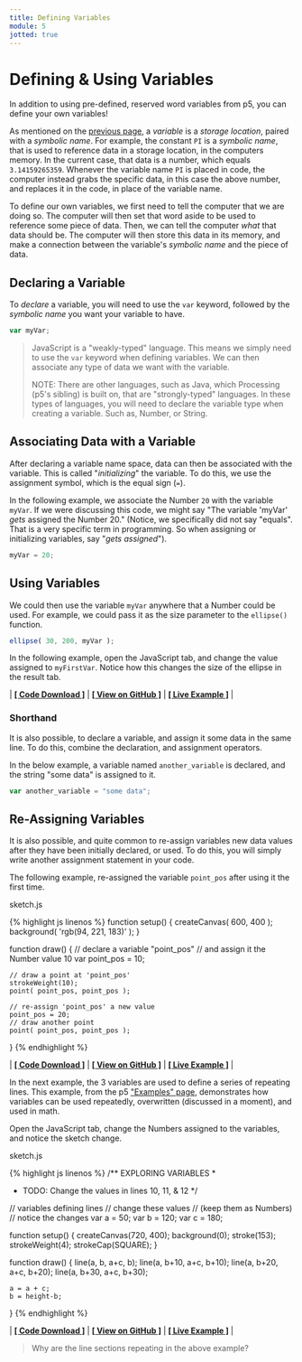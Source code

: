 ```yaml
---
title: Defining Variables
module: 5
jotted: true
---
```


# Defining & Using Variables

In addition to using pre-defined, reserved word variables from p5, you can define your own variables!

As mentioned on the [previous page]({{site.baseurl}}/modules/week-5/p5-variables/), a _variable_ is a _storage location_, paired with a _symbolic name_. For example, the constant `PI` is a _symbolic name_, that is used to reference data in a storage location, in the computers memory. In the current case, that data is a number, which equals `3.14159265359`. Whenever the variable name `PI` is placed in code, the computer instead grabs the specific data, in this case the above number, and replaces it in the code, in place of the variable name.

To define our own variables, we first need to tell the computer that we are doing so. The computer will then set that word aside to be used to reference some piece of data. Then, we can tell the computer _what_ that data should be. The computer will then store this data in its memory, and make a connection between the variable's _symbolic name_ and the piece of data.

## Declaring a Variable

To _declare_ a variable, you will need to use the `var` keyword, followed by the _symbolic name_ you want your variable to have.

```js
var myVar;
```

> JavaScript is a "weakly-typed" language. This means we simply need to use the `var` keyword when defining variables. We can then associate any type of data we want with the variable.
>
> NOTE: There are other languages, such as Java, which Processing (p5's sibling) is built on, that are "strongly-typed" languages. In these types of languages, you will need to declare the variable type when creating a variable. Such as, Number, or String.

## Associating Data with a Variable

After declaring a variable name space, data can then be associated with the variable. This is called "_initializing_" the variable. To do this, we use the assignment symbol, which is the equal sign (`=`).

In the following example, we associate the Number `20` with the variable `myVar`. If we were discussing this code, we might say "The variable 'myVar' _gets_ assigned the Number 20." (Notice, we specifically did not say "equals". That is a very specific term in programming. So when assigning or initializing variables, say "_gets assigned_").

```js
myVar = 20;
```

## Using Variables

We could then use the variable `myVar` anywhere that a Number could be used. For example, we could pass it as the size parameter to the `ellipse()` function.

```js
ellipse( 30, 200, myVar );
```

In the following example, open the JavaScript tab, and change the value assigned to `myFirstVar`. Notice how this changes the size of the ellipse in the result tab.

<div class="displayed_jotted_example">
    <div id="jotted-demo-1" class=""></div>
</div>
<script>
    new Jotted(document.querySelector("#jotted-demo-1"), {
    files: [
        {
            type: "js",
            url:"https://raw.githubusercontent.com/Montana-Media-Arts/120_CreativeCoding/master/lecture_code/05/05_variables_01/sketch.js"
        },
        {
            type: "html",
            url:"../../../p5_resources/index.html"
    }],
    // plugins: [ "codemirror", "console" ]
    plugins: [ "codemirror" ]
});
</script>

| [**[ Code Download ]**](https://github.com/Montana-Media-Arts/120_CreativeCoding/raw/master/lecture_code/05/05_variables_01/05_variables_01.zip) | [**[ View on GitHub ]**](https://github.com/Montana-Media-Arts/120_CreativeCoding/raw/master/lecture_code/05/05_variables_01/) | [**[ Live Example ]**](https://montana-media-arts.github.io/120_CreativeCoding/lecture_code/05/05_variables_01/) |


### Shorthand

It is also possible, to declare a variable, and assign it some data in the same line. To do this, combine the declaration, and assignment operators.

In the below example, a variable named `another_variable` is declared, and the string "some data" is assigned to it.

```js
var another_variable = "some data";
```

## Re-Assigning Variables

It is also possible, and quite common to re-assign variables new data values after they have been initially declared, or used. To do this, you will simply write another assignment statement in your code.

The following example, re-assigned the variable `point_pos` after using it the first time.

<div id="code-heading">sketch.js</div>

{% highlight js linenos %}
function setup() {
    createCanvas( 600, 400 );
    background( 'rgb(94, 221, 183)' );
}

function draw() {
    // declare a variable "point_pos"
    // and assign it the Number value 10
    var point_pos = 10;

    // draw a point at 'point_pos'
    strokeWeight(10);
    point( point_pos, point_pos );

    // re-assign 'point_pos' a new value
    point_pos = 20;
    // draw another point
    point( point_pos, point_pos );
}
{% endhighlight %}

<div class="displayed_jotted_example">
    <div id="jotted-demo-2" class=""></div>
</div>
<script>
    new Jotted(document.querySelector("#jotted-demo-2"), {
    files: [
        {
            type: "js",
            url:"https://raw.githubusercontent.com/Montana-Media-Arts/120_CreativeCoding/master/lecture_code/05/05_variables_02/sketch.js"
        },
        {
            type: "html",
            url:"../../../p5_resources/index.html"
    }],
    // plugins: [ "codemirror", "console" ]
    plugins: [ "codemirror" ]
});
</script>

| [**[ Code Download ]**](https://github.com/Montana-Media-Arts/120_CreativeCoding/raw/master/lecture_code/05/05_variables_02/05_variables_02.zip) | [**[ View on GitHub ]**](https://github.com/Montana-Media-Arts/120_CreativeCoding/raw/master/lecture_code/05/05_variables_02/) | [**[ Live Example ]**](https://montana-media-arts.github.io/120_CreativeCoding/lecture_code/05/05_variables_02/) |


In the next example, the 3 variables are used to define a series of repeating lines. This example, from the p5 ["Examples" page](https://p5js.org/examples/), demonstrates how variables can be used repeatedly, overwritten (discussed in a moment), and used in math.

Open the JavaScript tab, change the Numbers assigned to the variables, and notice the sketch change.

<div id="code-heading">sketch.js</div>

{% highlight js linenos %}
/** EXPLORING VARIABLES
*
* 	TODO: Change the values in lines 10, 11, & 12
*/

// variables defining lines
// change these values
// (keep them as Numbers)
// notice the changes
var a = 50;
var b = 120;
var c = 180;

function setup() {
    createCanvas(720, 400);
    background(0);
    stroke(153);
    strokeWeight(4);
    strokeCap(SQUARE);
}

function draw() {
    line(a, b, a+c, b);
    line(a, b+10, a+c, b+10);
    line(a, b+20, a+c, b+20);
    line(a, b+30, a+c, b+30);

    a = a + c;
    b = height-b;
}
{% endhighlight %}

<div class="displayed_jotted_example">
    <div id="jotted-demo-3" class=""></div>
</div>
<script>
    new Jotted(document.querySelector("#jotted-demo-3"), {
    files: [
        {
            type: "js",
            url:"https://raw.githubusercontent.com/Montana-Media-Arts/120_CreativeCoding/master/lecture_code/05/05_variables_03/sketch.js"
        },
        {
            type: "html",
            url:"../../../p5_resources/index.html"
    }],
    // plugins: [ "codemirror", "console" ]
    plugins: [ "codemirror" ]
});
</script>

| [**[ Code Download ]**](https://github.com/Montana-Media-Arts/120_CreativeCoding/raw/master/lecture_code/05/05_variables_03/05_variables_03.zip) | [**[ View on GitHub ]**](https://github.com/Montana-Media-Arts/120_CreativeCoding/raw/master/lecture_code/05/05_variables_03/) | [**[ Live Example ]**](https://montana-media-arts.github.io/120_CreativeCoding/lecture_code/05/05_variables_03/) |

> Why are the line sections repeating in the above example?
